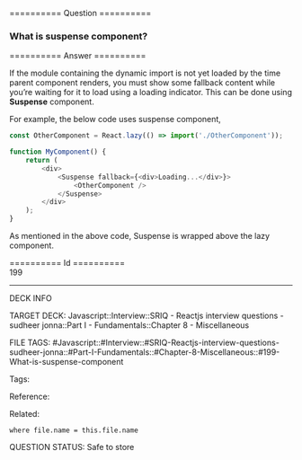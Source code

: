 ========== Question ==========  

### What is suspense component?  

========== Answer ==========  

If the module containing the dynamic import is not yet loaded by the time parent component renders, you must show some fallback content while you’re waiting for it to load using a loading indicator. This can be done using **Suspense** component.

For example, the below code uses suspense component,

```javascript
const OtherComponent = React.lazy(() => import('./OtherComponent'));

function MyComponent() {
    return (
        <div>
            <Suspense fallback={<div>Loading...</div>}>
                <OtherComponent />
            </Suspense>
        </div>
    );
}
```

As mentioned in the above code, Suspense is wrapped above the lazy component.

========== Id ==========  
199

---

DECK INFO

TARGET DECK: Javascript::Interview::SRIQ - Reactjs interview questions - sudheer jonna::Part I - Fundamentals::Chapter 8 - Miscellaneous

FILE TAGS: #Javascript::#Interview::#SRIQ-Reactjs-interview-questions-sudheer-jonna::#Part-I-Fundamentals::#Chapter-8-Miscellaneous::#199-What-is-suspense-component

Tags:

Reference:

Related:

```dataview
where file.name = this.file.name
```

QUESTION STATUS: Safe to store
